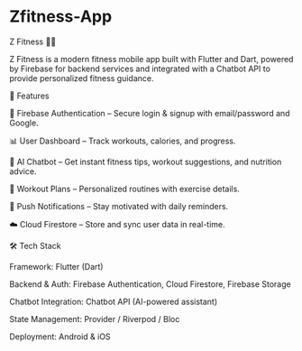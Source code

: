 # Zfitness-App

Z Fitness 🏋️‍♂️

Z Fitness is a modern fitness mobile app built with Flutter and Dart, powered by Firebase for backend services and integrated with a Chatbot API to provide personalized fitness guidance.

🚀 Features

🔐 Firebase Authentication – Secure login & signup with email/password and Google.

📊 User Dashboard – Track workouts, calories, and progress.

🤖 AI Chatbot – Get instant fitness tips, workout suggestions, and nutrition advice.

📝 Workout Plans – Personalized routines with exercise details.

🔔 Push Notifications – Stay motivated with daily reminders.

☁️ Cloud Firestore – Store and sync user data in real-time.

🛠️ Tech Stack

Framework: Flutter (Dart)

Backend & Auth: Firebase Authentication, Cloud Firestore, Firebase Storage

Chatbot Integration: Chatbot API (AI-powered assistant)

State Management: Provider / Riverpod / Bloc 

Deployment: Android & iOS

